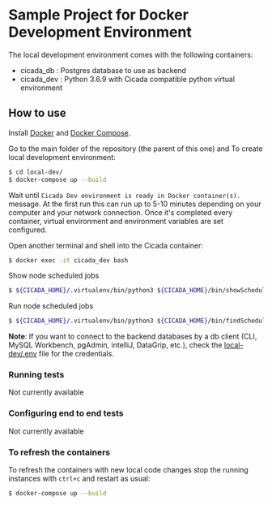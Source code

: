 # Sample Project for Docker Development Environment

The local development environment comes with the following containers:
* cicada_db : Postgres database to use as backend
* cicada_dev : Python 3.6.9 with Cicada compatible python virtual environment

## How to use

Install [Docker](https://www.docker.com/) and [Docker Compose](https://docs.docker.com/compose/).

Go to the main folder of the repository (the parent of this one) and To create local development environment:

```sh
$ cd local-dev/
$ docker-compose up --build
```

Wait until `Cicada Dev environment is ready in Docker container(s).` message. At the first run this can
run up to 5-10 minutes depending on your computer and your network connection. Once it's completed every
container, virtual environment and environment variables are set configured.

Open another terminal and shell into the Cicada container:

```sh
$ docker exec -it cicada_dev bash
```
Show node scheduled jobs
``` sh
$ ${CICADA_HOME}/.virtualenv/bin/python3 ${CICADA_HOME}/bin/showSchedules.py
```

Run node scheduled jobs
```sh
$ ${CICADA_HOME}/.virtualenv/bin/python3 ${CICADA_HOME}/bin/findSchedules.py
```

**Note**: 
If you want to connect to the backend databases by a db client (CLI, MySQL Workbench, pgAdmin, intelliJ, DataGrip, etc.),
check the [local-dev/.env](../local-dev/.env) file for the credentials.

###  Running tests

Not currently available

###  Configuring end to end tests

Not currently available

### To refresh the containers

To refresh the containers with new local code changes stop the running instances with `ctrl+c` and restart as usual:

```sh
$ docker-compose up --build
```
